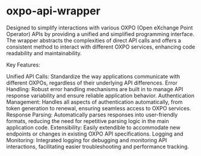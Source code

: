# oxpo-api-wrapper

Designed to simplify interactions with various OXPO (Open eXchange Point Operator) APIs by providing a unified and simplified programming interface. The wrapper abstracts the complexities of direct API calls and offers a consistent method to interact with different OXPO services, enhancing code readability and maintainability.

Key Features:

Unified API Calls: Standardize the way applications communicate with different OXPOs, regardless of their underlying API differences.
Error Handling: Robust error handling mechanisms are built in to manage API response variability and ensure reliable application behavior.
Authentication Management: Handles all aspects of authentication automatically, from token generation to renewal, ensuring seamless access to OXPO services.
Response Parsing: Automatically parses responses into user-friendly formats, reducing the need for repetitive parsing logic in the main application code.
Extensibility: Easily extendible to accommodate new endpoints or changes in existing OXPO API specifications.
Logging and Monitoring: Integrated logging for debugging and monitoring API interactions, facilitating easier troubleshooting and performance tracking.
